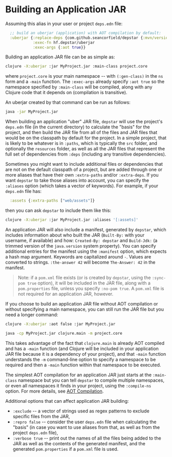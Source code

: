 # Building an Application JAR

Assuming this alias in your user or project `deps.edn` file:

```clojure
  ;; build an uberjar (application) with AOT compilation by default:
  :uberjar {:replace-deps {com.github.seancorfield/depstar {:mvn/version "2.1.253"}}
            :exec-fn hf.depstar/uberjar
            :exec-args {:aot true}}
```

Building an application JAR file can be as simple as:

```bash
clojure -X:uberjar :jar MyProject.jar :main-class project.core
```

where `project.core` is your main namespace -- with `(:gen-class)` in the `ns` form and a `-main` function. The `:exec-args` already specify `:aot true` so the namespace specified by `:main-class` will be compiled, along with any Clojure code that it depends on (compilation is transitive).

An uberjar created by that command can be run as follows:

```bash
java -jar MyProject.jar
```

When building an application "uber" JAR file, `depstar` will use the project's `deps.edn` file (in the current directory) to calculate the "basis" for the project, and then build the JAR file from all of the files and JAR files that would be on the classpath by default for the project. In a simple project, that is likely to be whatever is in `:paths`, which is typically the `src` folder, and optionally the `resources` folder, as well as all the JAR files that represent the full set of dependencies from `:deps` (including any transitive dependencies).

Sometimes you might want to include additional files or dependencies that are not on the default classpath of a project, but are added through one or more aliases that have their own `:extra-paths` and/or `:extra-deps`. If you want `depstar` to take those aliases into account, you can specify the `:aliases` option (which takes a vector of keywords). For example, if your `deps.edn` file has:

```clojure
  :assets {:extra-paths ["web/assets"]}
```

then you can ask `depstar` to include them like this:

```bash
clojure -X:uberjar :jar MyProject.jar :aliases '[:assets]'
```

An application JAR will also include a manifest, generated by `depstar`, which includes information about who built the JAR (`Built-By:` with your username, if available) and how: `Created-By: depstar` and `Build-Jdk:` (a trimmed version of the `java.version` system property). You can specify additional entries for the manifest using the `:manifest` option, which expects a hash map argument. Keywords are capitalized around `-`. Values are converted to strings. `:the-answer 42` will become `The-Answer: 42` in the manifest.

> Note: if a `pom.xml` file exists (or is created by `depstar`, using the `:sync-pom true` option), it will be included in the JAR file, along with a `pom.properties` file, unless you specify `:no-pom true`. A `pom.xml` file is not required for an application JAR, however.

If you choose to build an application JAR file without AOT compilation or without specifying a main namespace, you can still run the JAR file but you need a longer command:

```bash
clojure -X:uberjar :aot false :jar MyProject.jar

java -cp MyProject.jar clojure.main -m project.core
```

This takes advantage of the fact that `clojure.main` is already AOT compiled and has a `-main` function (and Clojure will be included in your application JAR file because it is a dependency of your project), and that `-main` function understands the `-m` command-line option to specify a namespace to be required and then a `-main` function within that namespace to be executed.

The simplest AOT compilation for an application JAR just starts at the `:main-class` namespace but you can tell `depstar` to compile multiple namespaces, or even all namespaces it finds in your project, using the `:compile-ns` option. For more details, see [AOT Compilation](aot.md).

Additional options that can affect application JAR building:
* `:exclude` -- a vector of strings used as regex patterns to exclude specific files from the JAR,
* `:repro false` -- consider the user `deps.edn` file when calculating the "basis" (in case you want to use aliases from that, as well as from the project `deps.edn` file),
* `:verbose true` -- print out the names of all the files being added to the JAR as well as the contents of the generated manifest, and the generated `pom.properties` if a `pom.xml` file is used.
